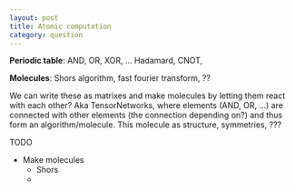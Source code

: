 ```yaml
---
layout: post
title: Atomic computation
category: question
---
```


__Periodic table__: AND, OR, XOR, ... Hadamard, CNOT, 

__Molecules__: Shors algorithm, fast fourier transform, ??

We can write these as matrixes and make molecules by letting them react with each other?
Aka TensorNetworks, where elements (AND, OR, ...) are connected with other elements (the connection depending on?) and thus form an algorithm/molecule. This molecule as structure, symmetries, ???


TODO

* Make molecules
    * Shors
    * 